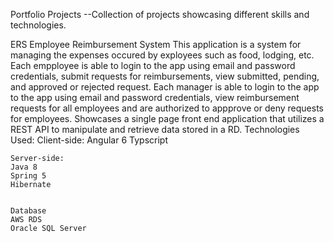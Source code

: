Portfolio Projects
--Collection of projects showcasing different skills and technologies.

ERS
  Employee Reimbursement System
  This application is a system for managing the expenses occured by exployees such as food, lodging, etc. Each empployee is able to login
	to the app using email and password credentials, submit requests for reimbursements, view submitted, pending, and 
	approved or rejected request. Each manager is able to login to the app to the app using email and password credentials, view 
	reimbursement requests for all employees and are authorized to appprove or deny requests for employees.
Showcases a single page front end application that utilizes a REST API to manipulate and retrieve data stored in a RD.
Technologies Used:
	Client-side:
	Angular 6
	Typscript
	

	Server-side:
	Java 8	
	Spring 5
	Hibernate
	

	Database
	AWS RDS
	Oracle SQL Server